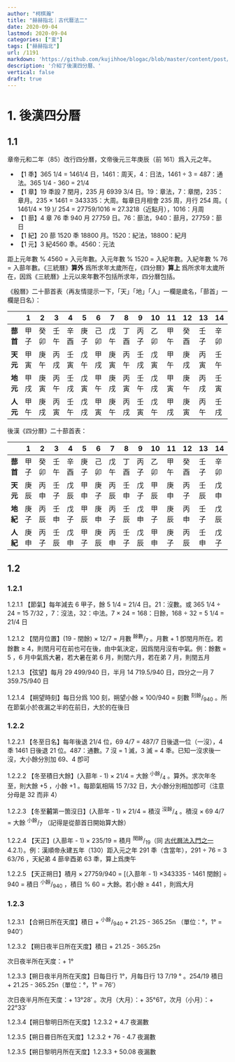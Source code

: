 ```yaml
---
author: "柯棋瀚"
title: "赫赫指北｜古代曆法二"
date: 2020-09-04
lastmod: 2020-09-04
categories: ["㕜"]
tags: ["赫赫指北"]
url: /1191
markdown: 'https://github.com/kujihhoe/blogac/blob/master/content/post/1191曆法二.md'
description: '介紹了後漢四分曆、'
vertical: false
draft: true
---
```


# 1. 後漢四分曆

## 1.1

章帝元和二年（85）改行四分曆，文帝後元三年庚辰（前 161）爲入元之年。

- 【1 秊】365 1/4 = 1461/4 日，1461：周天，4：日法，1461 ÷ 3 = 487：通法。365 1/4 - 360 = 21/4
- 【1 章】19 秊設 7 閏月，235 月 6939 3/4 日。19：章法，7：章閏，235：章月。235 × 1461 = 343335：大周。每章日月相會 235 周，月行 254 周。( 1461/4 × 19 )/ 254 = 27759/1016 ≈ 27.3218（近點月），1016：月周
- 【1 蔀】4 章 76 秊 940 月 27759 日。76：蔀法，940：蔀月，27759：蔀日
- 【1 紀】20 蔀 1520 秊 18800 月。1520：紀法，18800：紀月
- 【1 元】3 紀4560 秊。4560：元法

距上元年數 % 4560 = 入元年數。入元年數 % 1520 = 入紀年數。入紀年數 % 76 = 入蔀年數。《三統曆》**算外** 爲所求年太歲所在，《四分曆》**算上** 爲所求年太歲所在，因爲《三統曆》上元以來年數不包括所求年，四分曆包括。

《殷曆》二十蔀首表（再友情提示一下，「天」「地」「人」一欄是歲名，「蔀首」一欄是日名）：

|          | **1** | **2** | **3** | **4** | **5** | **6** | **7** | **8** | **9** | **10** | **11** | **12** | **13** | **14** | **15** | **16** | **17** | **18** | **19** | **20** |
| -------- | ----- | ----- | ----- | ----- | ----- | ----- | ----- | ----- | ----- | ------ | ------ | ------ | ------ | ------ | ------ | ------ | ------ | ------ | ------ | ------ |
| **蔀首** | 甲子  | 癸卯  | 壬午  | 辛酉  | 庚子  | 己卯  | 戊午  | 丁酉  | 丙子  | 乙卯   | 甲午   | 癸酉   | 壬子   | 辛卯   | 庚午   | 己酉   | 戊子   | 丁卯   | 丙午   | 乙酉   |
| **天元** | 甲寅  | 庚午  | 丙戌  | 壬寅  | 戊午  | 甲戌  | 庚寅  | 丙午  | 壬戌  | 戊寅   | 甲午   | 庚戌   | 丙寅   | 壬午   | 戊戌   | 甲寅   | 庚午   | 丙戌   | 壬寅   | 戊午   |
| **地元** | 甲戌  | 庚寅  | 丙午  | 壬戌  | 戊寅  | 甲午  | 庚戌  | 丙寅  | 壬午  | 戊戌   | 甲寅   | 庚午   | 丙戌   | 壬寅   | 戊午   | 甲戌   | 庚寅   | 丙午   | 壬戌   | 戊寅   |
| **人元** | 甲午  | 庚戌  | 丙寅  | 壬午  | 戊戌  | 甲寅  | 庚午  | 丙戌  | 壬寅  | 戊午   | 甲戌   | 庚寅   | 丙午   | 壬戌   | 戊寅   | 甲午   | 庚戌   | 丙寅   | 壬午   | 戊戌   |

後漢《四分曆》二十蔀首表：

|          | **1** | **2** | **3** | **4** | **5** | **6** | **7** | **8** | **9** | **10** | **11** | **12** | **13** | **14** | **15** | **16** | **17** | **18** | **19** | **20** |
| -------- | ----- | ----- | ----- | ----- | ----- | ----- | ----- | ----- | ----- | ------ | ------ | ------ | ------ | ------ | ------ | ------ | ------ | ------ | ------ | ------ |
| **蔀首** | 甲子  | 癸卯  | 壬午  | 辛酉  | 庚子  | 己卯  | 戊午  | 丁酉  | 丙子  | 乙卯   | 甲午   | 癸酉   | 壬子   | 辛卯   | 庚午   | 己酉   | 戊子   | 丁卯   | 丙午   | 乙酉   |
| **天元** | 庚辰  | 丙申  | 壬子  | 戊辰  | 甲申  | 庚子  | 丙辰  | 壬申  | 戊子  | 甲辰   | 庚申   | 丙子   | 壬辰   | 戊申   | 甲子   | 庚辰   | 丙申   | 壬子   | 戊辰   | 甲申   |
| **地紀** | 庚子  | 丙辰  | 壬申  | 戊子  | 甲辰  | 庚申  | 丙子  | 壬辰  | 戊申  | 甲子   | 庚辰   | 丙申   | 壬子   | 戊辰   | 甲申   | 庚子   | 丙辰   | 壬申   | 戊子   | 甲辰   |
| **人紀** | 庚申  | 丙子  | 壬辰  | 戊申  | 甲子  | 庚辰  | 丙申  | 壬子  | 戊辰  | 甲申   | 庚子   | 丙辰   | 壬申   | 戊子   | 甲辰   | 庚申   | 丙子   | 壬辰   | 戊申   | 甲子   |

## 1.2

### 1.2.1

1.2.1.1 【節氣】每年減去 6 甲子，餘 5 1/4 = 21/4 日。21：沒數。或 365 1/4 ÷ 24 = 15 7/32 ，7：沒法，32：中法。7 × 24 = 168：日餘，168 ÷ 32 = 5 1/4 = 21/4 日

1.2.1.2 【閏月位置】(19 - 閏餘) × 12/7 = 月數 <sup>餘數</sup>/<sub>7</sub> 。月數 + 1 卽閏月所在。若餘數 ≥ 4，則閏月可在前也可在後，由中氣決定，因爲閏月沒有中氣。例：餘數 = 5 ，6 月中氣爲大暑，若大暑在弟 6 月，則閏六月，若在弟 7 月，則閏五月

1.2.1.3 【弦望】每月 29 499/940 日，半月 14 719.5/940 日，四分之一月 7 359.75/940 日

1.2.1.4 【朔望時刻】每日分爲 100 刻，朔望小餘 × 100/940 = 刻數 <sup>刻餘</sup>/<sub>940</sub> 。所在節氣小於夜漏之半的在前日，大於的在後日

### 1.2.2

1.2.2.1 【冬至日名】每年後退 21/4 位，69 4/7 = 487/7 日後退一位（一沒），4 秊 1461 日後退 21 位。487：通數。7 沒 = 1 滅，3 滅 = 4 秊。已知一沒求後一沒，大小餘分別加 69、4 卽可

1.2.2.2 【冬至積日大餘】(入蔀年 - 1) × 21/4 = 大餘 <sup>小餘</sup>/<sub>4</sub> 。算外。求次年冬至，則大餘 +5 ，小餘 +1 。每節氣相隔 15 7/32 日，大小餘分別相加卽可（注意分母是 32 而非 4）

1.2.2.3 【冬至**前**第一箇沒日】(入蔀年 - 1) × 21/4 = 積沒 <sup>沒餘</sup>/<sub>4</sub> 。積沒 × 69 4/7 = 大餘 <sup>小餘</sup>/<sub>7</sub> （記得是從蔀首日開始算大餘）

1.2.2.4 【天正】(入蔀年 - 1) × 235/19 = 積月 <sup>閏餘</sup>/<sub>19</sub>（同 [古代曆法入門之一](/163/) 4.2.1）。例：漢順帝永建五年（130）距入元之年 291 秊（含當年），291 ÷ 76 = 3 63/76 ，天紀弟 4 蔀辛酉弟 63 秊，算上爲庚午

1.2.2.5 【天正朔日】積月 × 27759/940 = [(入蔀年 - 1) ×343335 - 1461 閏餘] ÷ 940 = 積日 <sup>小餘</sup>/<sub>940</sub> ，積日 % 60 = 大餘。若小餘 ≥ 441 ，則爲大月

### 1.2.3

1.2.3.1 【合朔日所在天度】積日 + <sup>小餘</sup>/<sub>940</sub> + 21.25 - 365.25n （單位：°，1° = 940′）

1.2.3.2 【朔日夜半日所在天度】積日 + 21.25 - 365.25n

次日夜半所在天度：+ 1°

1.2.3.3【朔日夜半月所在天度】日每日行 1°，月每日行 13 7/19 ° 。254/19 積日 + 21.25 - 365.25n（單位：°，1° = 76′）

次日夜半月所在天度：+ 13°28′ 。次月（大月）：+ 35°61′，次月（小月）：+ 22°33′

1.2.3.4【朔日黎明日所在天度】1.2.3.2 + 4.7 夜漏數

1.2.3.5【朔日昬日所在天度】1.2.3.2 + 76 - 4.7 夜漏數

1.2.3.5【朔日黎明月所在天度】1.2.3.3 + 50.08 夜漏數
